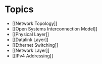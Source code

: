 # Topics
- [[Network Topology]]
- [[Open Systems Interconnection Model]]
- [[Physical Layer]]
- [[Datalink Layer]]
- [[Ethernet Switching]]
- [[Network Layer]]
- [[IPv4 Addressing]]
